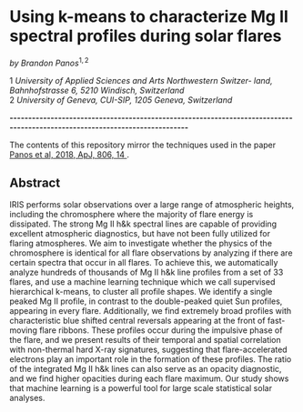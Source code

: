 # Using k-means to characterize Mg II spectral profiles during solar flares
*by Brandon Panos*$^{1,2}$  

1 *University of Applied Sciences and Arts Northwestern Switzer- land, Bahnhofstrasse 6, 5210 Windisch, Switzerland*  
2 *University of Geneva, CUI-SIP, 1205 Geneva, Switzerland*

**----------------------------------------------------------------------------------------------------------------------------**

The contents of this repository mirror the techniques used in the paper <a href="https://iopscience.iop.org/article/10.3847/1538-4357/aac779/meta">Panos et al, 2018, ApJ, 806, 14 </a>.

## Abstract

IRIS performs solar observations over a large range of atmospheric heights, including the chromosphere where the majority of flare energy is dissipated. The strong Mg II h&k spectral lines are capable of providing excellent atmospheric diagnostics, but have not been fully utilized for flaring atmospheres. We aim to investigate whether the physics of the chromosphere is identical for all flare observations by analyzing if there are certain spectra that occur in all flares. To achieve this, we automatically analyze hundreds of thousands of Mg II h&k line profiles from a set of 33 flares, and use a machine learning technique which we call supervised hierarchical k-means, to cluster all profile shapes. We identify a single peaked Mg II profile, in contrast to the double-peaked quiet Sun profiles, appearing in every flare. Additionally, we find extremely broad profiles with characteristic blue shifted central reversals appearing at the front of fast-moving flare ribbons. These profiles occur during the impulsive phase of the flare, and we present results of their temporal and spatial correlation with non-thermal hard X-ray signatures, suggesting that flare-accelerated electrons play an important role in the formation of these profiles. The ratio of the integrated Mg II h&k lines can also serve as an opacity diagnostic, and we find higher opacities during each flare maximum. Our study shows that machine learning is a powerful tool for large scale statistical solar analyses.
